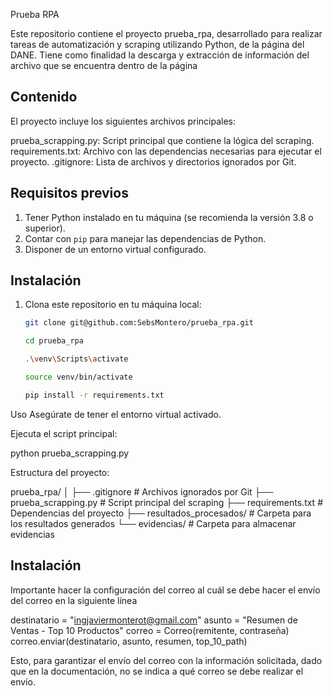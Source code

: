 Prueba RPA

Este repositorio contiene el proyecto prueba_rpa, desarrollado para realizar tareas de automatización y scraping utilizando Python, de la página del DANE.
Tiene como finalidad la descarga y extracción de información del archivo que se encuentra dentro de la página

## Contenido

El proyecto incluye los siguientes archivos principales:

prueba_scrapping.py: Script principal que contiene la lógica del scraping.
requirements.txt: Archivo con las dependencias necesarias para ejecutar el proyecto.
.gitignore: Lista de archivos y directorios ignorados por Git.

## Requisitos previos

1. Tener Python instalado en tu máquina (se recomienda la versión 3.8 o superior).
2. Contar con `pip` para manejar las dependencias de Python.
3. Disponer de un entorno virtual configurado.


## Instalación

1. Clona este repositorio en tu máquina local:

   ```bash
   git clone git@github.com:SebsMontero/prueba_rpa.git

   cd prueba_rpa

   .\venv\Scripts\activate

   source venv/bin/activate

   pip install -r requirements.txt


Uso
Asegúrate de tener el entorno virtual activado.

Ejecuta el script principal:

python prueba_scrapping.py

Estructura del proyecto:

prueba_rpa/
│
├── .gitignore             # Archivos ignorados por Git
├── prueba_scrapping.py    # Script principal del scraping
├── requirements.txt       # Dependencias del proyecto
├── resultados_procesados/ # Carpeta para los resultados generados
└── evidencias/            # Carpeta para almacenar evidencias

## Instalación

Importante hacer la configuración del correo al cuál se debe hacer el envío del correo en la siguiente línea

destinatario = "ingjaviermonterot@gmail.com"
        asunto = "Resumen de Ventas - Top 10 Productos"
        correo = Correo(remitente, contraseña)
        correo.enviar(destinatario, asunto, resumen, top_10_path)

Esto, para garantizar el envío del correo con la información solicitada, dado que en la documentación, no se indica a qué correo se debe realizar el envío.
